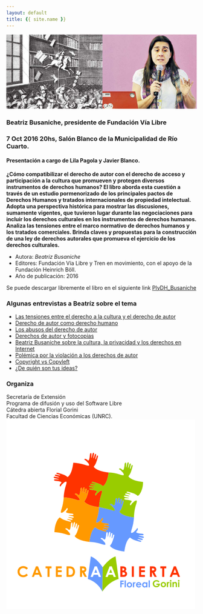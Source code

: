```yaml
---
layout: default
title: {{ site.name }}
---
```


![](./img/bea.jpg)

### **Beatriz Busaniche, presidente de Fundación Vía Libre**

### 7 Oct 2016 20hs, Salón Blanco de la Municipalidad de Río Cuarto.

#### Presentación a cargo de Lila Pagola y Javier Blanco.

**¿Cómo compatibilizar el derecho de autor con el derecho de acceso y participación a la cultura que promueven y protegen diversos instrumentos de derechos humanos? El libro aborda esta cuestión a través de un estudio pormenorizado de los principales pactos de Derechos Humanos y tratados internacionales de propiedad intelectual. Adopta una perspectiva histórica para mostrar las discusiones, sumamente vigentes, que tuvieron lugar durante las negociaciones para incluir los derechos culturales en los instrumentos de derechos humanos. Analiza las tensiones entre el marco normativo de derechos humanos y los tratados comerciales. Brinda claves y propuestas para la construcción de una ley de derechos autorales que promueva el ejercicio de los derechos culturales.**

- Autora: *Beatriz Busaniche*
- Editores: Fundación Vía Libre y Tren en movimiento, con el apoyo de la Fundación Heinrich Böll.
- Año de publicación: 2016

Se puede descargar libremente el libro en el siguiente link [PIyDH_Busaniche](
http://www.vialibre.org.ar/wp-content/uploads/2016/04/piydh_busaniche.pdf)

### Algunas entrevistas a Beatríz sobre el tema

- [Las tensiones entre el derecho a la cultura y el derecho de autor](https://www.youtube.com/watch?v=No5H0WWcO-8)
- [Derecho de autor como derecho humano](https://www.youtube.com/watch?v=rPvkHoaxeXo)
- [Los abusos del derecho de autor](https://www.youtube.com/watch?v=olM2HE7iUgY)
- [Derechos de autor y fotocopias](https://www.youtube.com/watch?v=gAF6_vjxl68)
- [Beatriz Busaniche sobre la cultura, la privacidad y los derechos en Internet](https://www.youtube.com/watch?v=lCQ_GA1nmtk)
- [Polémica por la violación a los derechos de autor](https://www.youtube.com/watch?v=b-CbrmCW1vY)
- [Copyright vs Copyleft](https://www.youtube.com/watch?v=smBuZdpCL1o)
- [¿De quién son tus ideas?](https://www.youtube.com/watch?v=c-0tEvw1i4s)

### Organiza

Secretaría de Extensión  
Programa de difusión y uso del Software Libre  
Cátedra abierta Florial Gorini  
Facultad de Ciencias Económicas (UNRC).
![](./img/FlorealGorini.png)
